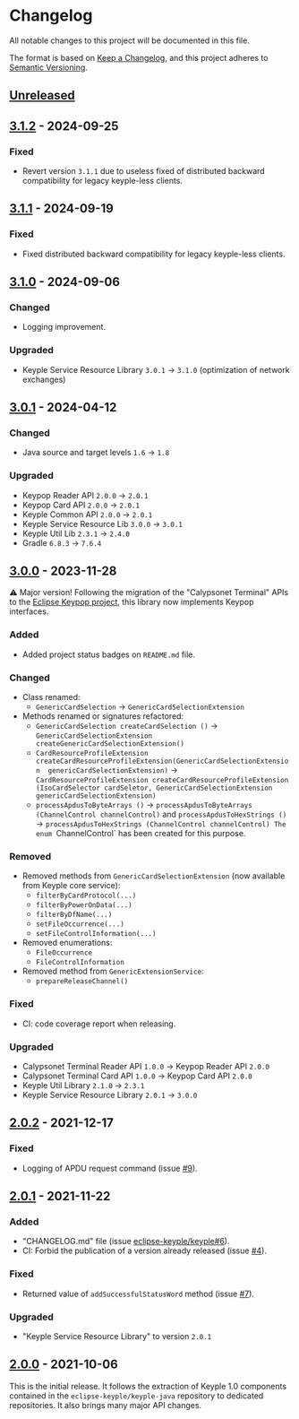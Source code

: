 # Changelog
All notable changes to this project will be documented in this file.

The format is based on [Keep a Changelog](https://keepachangelog.com/en/1.0.0/),
and this project adheres to [Semantic Versioning](https://semver.org/spec/v2.0.0.html).

## [Unreleased]

## [3.1.2] - 2024-09-25
### Fixed
- Revert version `3.1.1` due to useless fixed of distributed backward compatibility for legacy keyple-less clients.

## [3.1.1] - 2024-09-19
### Fixed
- Fixed distributed backward compatibility for legacy keyple-less clients.

## [3.1.0] - 2024-09-06
### Changed
- Logging improvement.
### Upgraded
- Keyple Service Resource Library `3.0.1` -> `3.1.0` (optimization of network exchanges)

## [3.0.1] - 2024-04-12
### Changed
- Java source and target levels `1.6` -> `1.8`
### Upgraded
- Keypop Reader API `2.0.0` -> `2.0.1`
- Keypop Card API `2.0.0` -> `2.0.1`
- Keyple Common API `2.0.0` -> `2.0.1`
- Keyple Service Resource Lib `3.0.0` -> `3.0.1`
- Keyple Util Lib `2.3.1` -> `2.4.0`
- Gradle `6.8.3` -> `7.6.4`

## [3.0.0] - 2023-11-28
:warning: Major version! Following the migration of the "Calypsonet Terminal" APIs to the
[Eclipse Keypop project](https://keypop.org), this library now implements Keypop interfaces.
### Added
- Added project status badges on `README.md` file.
### Changed
- Class renamed:
  - `GenericCardSelection` -> `GenericCardSelectionExtension`
- Methods renamed or signatures refactored:
  - `GenericCardSelection createCardSelection ()` -> `GenericCardSelectionExtension createGenericCardSelectionExtension()`
  - `CardResourceProfileExtension createCardResourceProfileExtension(GenericCardSelectionExtension 
  genericCardSelectionExtension)`  -> `CardResourceProfileExtension createCardResourceProfileExtension
  (IsoCardSelector cardSeletor, GenericCardSelectionExtension genericCardSelectionExtension)`
  - `processApdusToByteArrays ()` -> `processApdusToByteArrays (ChannelControl channelControl)`
    and `processApdusToHexStrings ()` -> `processApdusToHexStrings (ChannelControl channelControl)
    The enum `ChannelControl` has been created for this purpose.
### Removed
- Removed methods from `GenericCardSelectionExtension` (now available from Keyple core service):
  - `filterByCardProtocol(...)`
  - `filterByPowerOnData(...)`
  - `filterByDfName(...)`
  - `setFileOccurrence(...)`
  - `setFileControlInformation(...)`
- Removed enumerations:
  - `FileOccurrence`
  - `FileControlInformation`
- Removed method from `GenericExtensionService`:
  - `prepareReleaseChannel()`
### Fixed
- CI: code coverage report when releasing.
### Upgraded
- Calypsonet Terminal Reader API `1.0.0` -> Keypop Reader API `2.0.0`
- Calypsonet Terminal Card API `1.0.0` -> Keypop Card API `2.0.0`
- Keyple Util Library `2.1.0` -> `2.3.1`
- Keyple Service Resource Library `2.0.1` -> `3.0.0`

## [2.0.2] - 2021-12-17
### Fixed
- Logging of APDU request command (issue [#9]).

## [2.0.1] - 2021-11-22
### Added
- "CHANGELOG.md" file (issue [eclipse-keyple/keyple#6]).
- CI: Forbid the publication of a version already released (issue [#4]).
### Fixed
- Returned value of `addSuccessfulStatusWord` method (issue [#7]).
### Upgraded
- "Keyple Service Resource Library" to version `2.0.1`

## [2.0.0] - 2021-10-06
This is the initial release.
It follows the extraction of Keyple 1.0 components contained in the `eclipse-keyple/keyple-java` repository to dedicated repositories.
It also brings many major API changes.

[unreleased]: https://github.com/eclipse-keyple/keyple-card-generic-java-lib/compare/3.1.2...HEAD
[3.1.2]: https://github.com/eclipse-keyple/keyple-card-generic-java-lib/compare/3.1.1...3.1.2
[3.1.1]: https://github.com/eclipse-keyple/keyple-card-generic-java-lib/compare/3.1.0...3.1.1
[3.1.0]: https://github.com/eclipse-keyple/keyple-card-generic-java-lib/compare/3.0.1...3.1.0
[3.0.1]: https://github.com/eclipse-keyple/keyple-card-generic-java-lib/compare/3.0.0...3.0.1
[3.0.0]: https://github.com/eclipse-keyple/keyple-card-generic-java-lib/compare/2.0.2...3.0.0
[2.0.2]: https://github.com/eclipse-keyple/keyple-card-generic-java-lib/compare/2.0.1...2.0.2
[2.0.1]: https://github.com/eclipse-keyple/keyple-card-generic-java-lib/compare/2.0.0...2.0.1
[2.0.0]: https://github.com/eclipse-keyple/keyple-card-generic-java-lib/releases/tag/2.0.0

[#9]: https://github.com/eclipse-keyple/keyple-card-generic-java-lib/issues/9
[#7]: https://github.com/eclipse-keyple/keyple-card-generic-java-lib/issues/7
[#4]: https://github.com/eclipse-keyple/keyple-card-generic-java-lib/issues/4

[eclipse-keyple/keyple#6]: https://github.com/eclipse-keyple/keyple/issues/6